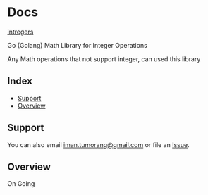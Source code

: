 # Docs 
[intregers](#) 

Go (Golang) Math Library for Integer Operations

Any Math operations that not support integer, can used this library

## Index

* [Support](#support)
* [Overview](#overview)



## Support


You can also email <iman.tumorang@gmail.com> or file an [Issue](https://github.com/bxcodec/intregers/issues/new).

## Overview

On Going

